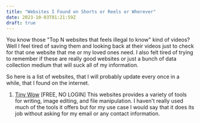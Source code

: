 ```yaml
---
title: "Websites I Found on Shorts or Reels or Wherever"
date: 2023-10-03T01:21:59Z
draft: true
---
```

You know those "Top N websites that feels illegal to know" kind of videos? Well I feel tired of saving them and looking back at their videos just to check for that one website that me or my loved ones need. I also felt tired of trying to remember if these are really good websites or just a bunch of data collection medium that will suck all of my information.

So here is a list of websites, that I will probably update every once in a while, that I found on the internet.

1. [Tiny Wow](https://tinywow.com) [FREE, NO LOGIN]
This websites provides a variety of tools for writing, image editing, and file manipulation. I haven't really used much of the tools it offers but for my use case I would say that it does its job without asking for my email or any contact information.
